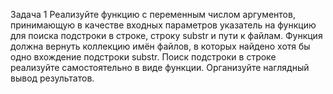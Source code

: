 Задача 1
Реализуйте функцию с переменным числом аргументов,
принимающую в качестве входных параметров указатель на
функцию для поиска подстроки в строке, строку substr и пути к
файлам. Функция должна вернуть коллекцию имён файлов, в
которых найдено хотя бы одно вхождение подстроки substr. Поиск
подстроки в строке реализуйте самостоятельно в виде функции.
Организуйте наглядный вывод результатов.
